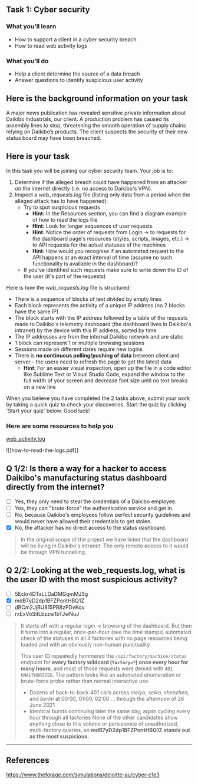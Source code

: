## Task 1: Cyber security

### What you'll learn

- How to support a client in a cyber security breach
- How to read web activity logs

### What you'll do

- Help a client determine the source of a data breach
- Answer questions to identify suspicious user activity

## Here is the background information on your task

A major news publication has revealed sensitive private information about Daikibo Industrials, our client. A production problem has caused its assembly lines to stop, threatening the smooth operation of supply chains relying on Daikibo’s products. The client suspects the security of their new status board may have been breached.

## Here is your task

In this task you will be joining our cyber security team. Your job is to:

1. Determine if the alleged breach could have happened from an attacker on the internet directly (i.e. no access to Daikibo's VPN).
2. Inspect a _web_requests.log_ file (listing only data from a period when the alleged attack has to have happened):
    - Try to spot suspicious requests
        - **Hint:** In the Resources section, you can find a diagram example of how to read the logs file
        - **Hint:** Look for longer sequences of user requests
        - **Hint:** Notice the order of requests from Login → to requests for the dashboard page's resources (styles, scripts, images, etc.) → to API requests for the actual statuses of the machines
        - **Hint:** How would you recognise if an automated request to the API happens at an exact interval of time (assume no such functionality is available in the dashboard)?
    - If you've identified such requests make sure to write down the ID of the user (it's part of the requests)

Here is how the _web_requests.log_ file is structured:

- There is a sequence of blocks of text divided by empty lines
- Each block represents the activity of a unique IP address (no 2 blocks have the same IP)
- The block starts with the IP address followed by a table of the requests made to Daikibo's telemetry dashboard (the dashboard lives in Daikibo's intranet) by the device with this IP address, sorted by time
- The IP addresses are from the internal Daikibo network and are static
- 1 block can represent 1 or multiple browsing sessions
- Sessions made on different dates require new logins
- There is **no continuous polling/pushing of data** between client and server - the users need to refresh the page to get the latest data
    - **Hint:** For an easier visual inspection, open up the file in a code editor like Sublime Text or Visual Studio Code, expand the window to the full width of your screen and decrease font size until no text breaks on a new line

When you believe you have completed the 2 tasks above, submit your work by taking a quick quiz to check your discoveries. Start the quiz by clicking 'Start your quiz' below. Good luck!

### Here are some resources to help you

[web_activity.log](https://github.com/codenvibes/CS/blob/master/FILES/web_activity.log)

![[how-to-read-the-logs.pdf]]


## Q 1/2: Is there a way for a hacker to access Daikibo's manufacturing status dashboard directly from the internet?

- [ ] Yes, they only need to steal the credentials of a Daikibo employee.
- [ ] Yes, they can "brute-force" the authentication service and get in.
- [ ] No, because Daikibo's employees follow perfect security guidelines and would never have allowed their credentials to get stolen.
- [x] No, the attacker has no direct access to the status dashboard.

>In the original scope of the project we have listed that the dashboard will be living in Daikibo's intranet. The only remote access to it would be through VPN tunnelling.

## Q 2/2: Looking at the web_requests.log, what is the user ID with the most suspicious activity?

- [ ] 5Eckr4DTaLLDaDMGqmMJ3g
- [x] mdB7yD2dp1BFZPontHBQ1Z
- [ ] dBCm2JjBU815PB8zPDvKqv
- [ ] rxExVoSitLbzzw1bTJwNuJ

>It starts off with a regular login -> browsing of the dashboard. But then it turns into a regular, once-per-hour (see the time stamps) automated check of the statuses in all 4 factories with no page resources being loaded and with an obviously non-human punctuality.
>
>This user ID repeatedly hammered the `/api/factory/machine/status` endpoint for **every factory wildcard (`factory=*`) once every hour for many hours**, and most of those requests were denied with `401 UNAUTHORIZED`. The pattern looks like an automated enumeration or brute-force probe rather than normal interactive use:
>	- Dozens of back-to-back 401 calls across _meiyo, seiko, shenzhen,_ and _berlin_ at 00:00, 01:00, 02:00 … through the afternoon of 26 June 2021
>	- Identical bursts continuing later the same day, again cycling every hour through all factories
>None of the other candidates show anything close to this volume or persistence of unauthorized, multi-factory queries, so **mdB7yD2dp1BFZPontHBQ1Z stands out as the most suspicious.**

---

## References

https://www.theforage.com/simulations/deloitte-au/cyber-c1e3